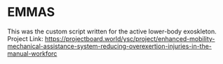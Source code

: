 # EMMAS

This was the custom script written for the active lower-body exoskleton.   
Project Link: https://projectboard.world/ysc/project/enhanced-mobility-mechanical-assistance-system-reducing-overexertion-injuries-in-the-manual-workforc
